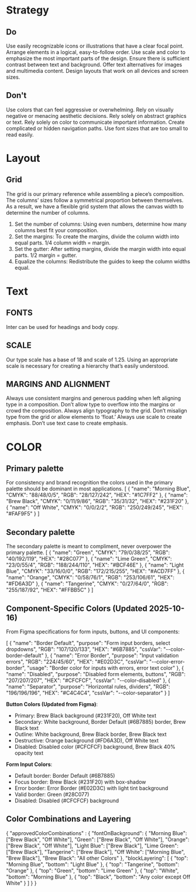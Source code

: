 # Strategy

## Do
Use easily recognizable icons or illustrations that have a clear focal point.
Arrange elements in a logical, easy-to-follow order.
Use scale and color to emphasize the most important parts of the design.
Ensure there is sufficient contrast between text and background.
Offer text alternatives for images and multimedia content.
Design layouts that work on all devices and screen sizes.

## Don't
Use colors that can feel aggressive or overwhelming.
Rely on visually negative or menacing aesthetic decisions.
Rely solely on abstract graphics or text.
Rely solely on color to communicate important information.
Create complicated or hidden navigation paths.
Use font sizes that are too small to read easily.

# Layout

## Grid

The grid is our primary reference while assembling a piece’s composition. The columns’ sizes follow a symmetrical proportion between themselves. As a result, we have a flexible grid system that allows the canvas width to determine the number of columns. 

1. Set the number of columns: Using even numbers, determine how many columns best fit your composition.
2. Set the margins: To create the margins, divide the column width into equal parts. 1/4 column width = margin. 
3. Set the gutter: After setting margins, divide the margin width into equal parts. 1/2 margin = gutter.
4. Equalize the columns: Redistribute the guides to keep the column widths equal. 

# Text

## FONTS
Inter can be used for headings and body copy.

## SCALE
Our type scale has a base of 18 and scale of 1.25. Using an appropriate scale is necessary for creating a hierarchy that’s easily understood. 

## MARGINS AND ALIGNMENT
Always use consistent margins and generous padding when left aligning type in a composition.
Don’t allow type to overflow into the margins or crowd the composition.
Always align typography to the grid.
Don’t misalign type from the grid or allow elements to ‘float.’
Always use scale to create emphasis.
Don’t use text case to create emphasis.

# COLOR

## Primary palette

For consistency and brand recognition the colors used in the primary palette should be dominant in most applications. 
[
  {
    "name": "Morning Blue",
    "CMYK": "88/48/0/5",
    "RGB": "28/127/242",
    "HEX": "#1C7FF2"
  },
  {
    "name": "Brew Black",
    "CMYK": "0/11/9/86",
    "RGB": "35/31/32",
    "HEX": "#231F20"
  },
  {
    "name": "Off White",
    "CMYK": "0/0/2/2",
    "RGB": "250/249/245",
    "HEX": "#FAF9F5"
  }
]

## Secondary palette

The secondary palette is meant to compliment, never overpower the primary palette.
[
  {
    "name": "Green",
    "CMYK": "79/0/38/25",
    "RGB": "40/192/119",
    "HEX": "#28C077"
  },
  {
    "name": "Lime Green",
    "CMYK": "23/0/55/4",
    "RGB": "188/244/110",
    "HEX": "#BCF46E"
  },
  {
    "name": "Light Blue",
    "CMYK": "33/16/0/0",
    "RGB": "172/215/255",
    "HEX": "#ACD7FF"
  },
  {
    "name": "Orange",
    "CMYK": "0/58/76/1",
    "RGB": "253/106/61",
    "HEX": "#FD6A3D"
  },
  {
    "name": "Tangerine",
    "CMYK": "0/27/64/0",
    "RGB": "255/187/92",
    "HEX": "#FFBB5C"
  }
]

## Component-Specific Colors (Updated 2025-10-16)

From Figma specifications for form inputs, buttons, and UI components:

[
  {
    "name": "Border Default",
    "purpose": "Form input borders, select dropdowns",
    "RGB": "107/120/133",
    "HEX": "#6B7885",
    "cssVar": "--color-border-default"
  },
  {
    "name": "Error Border",
    "purpose": "Input validation errors",
    "RGB": "224/45/60",
    "HEX": "#E02D3C",
    "cssVar": "--color-error-border",
    "usage": "Border color for inputs with errors, error text color"
  },
  {
    "name": "Disabled",
    "purpose": "Disabled form elements, buttons",
    "RGB": "207/207/207",
    "HEX": "#CFCFCF",
    "cssVar": "--color-disabled"
  },
  {
    "name": "Separator",
    "purpose": "Horizontal rules, dividers",
    "RGB": "196/196/196",
    "HEX": "#C4C4C4",
    "cssVar": "--color-separator"
  }
]

**Button Colors (Updated from Figma)**:
- Primary: Brew Black background (#231F20), Off White text
- Secondary: White background, Border Default (#6B7885) border, Brew Black text
- Outline: White background, Brew Black border, Brew Black text
- Destructive: Orange background (#FD6A3D), Off White text
- Disabled: Disabled color (#CFCFCF) background, Brew Black 40% opacity text

**Form Input Colors**:
- Default border: Border Default (#6B7885)
- Focus border: Brew Black (#231F20) with box-shadow
- Error border: Error Border (#E02D3C) with light tint background
- Valid border: Green (#28C077)
- Disabled: Disabled (#CFCFCF) background

## Color Combinations and Layering

{
    "approvedColorCombinations" :
    {
      "fontOnBackground": {
        "Morning Blue": ["Brew Black", "Off White"],
        "Green": ["Brew Black", "Off White"],
        "Orange": ["Brew Black", "Off White"],
        "Light Blue": ["Brew Black"],
        "Lime Green": ["Brew Black"],
        "Tangerine": ["Brew Black"],
        "Off White": ["Morning Blue", "Brew Black"],
        "Brew Black": "All other Colors"
      },
      "blockLayering": [
        { "top": "Morning Blue", "bottom": "Light Blue" },
        { "top": "Tangerine", "bottom": "Orange" },
        { "top": "Green", "bottom": "Lime Green" },
        { "top": "White", "bottom": "Morning Blue" },
        { "top": "Black", "bottom": "Any color except Off White" }
      ]
    }
}